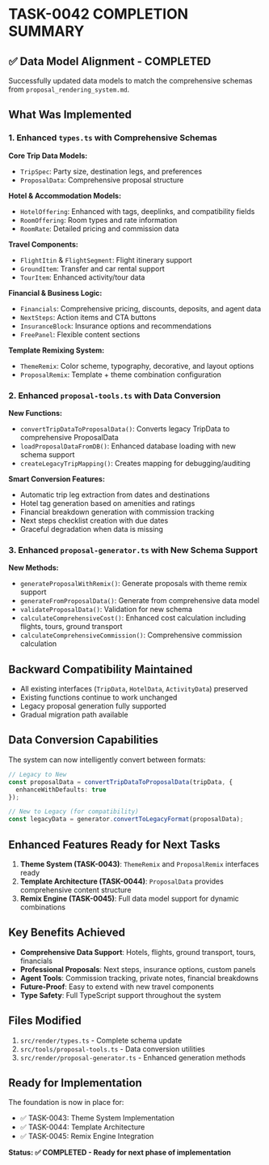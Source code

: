 # TASK-0042 COMPLETION SUMMARY

## ✅ Data Model Alignment - COMPLETED

Successfully updated data models to match the comprehensive schemas from `proposal_rendering_system.md`.

## What Was Implemented

### 1. Enhanced `types.ts` with Comprehensive Schemas

**Core Trip Data Models:**
- `TripSpec`: Party size, destination legs, and preferences
- `ProposalData`: Comprehensive proposal structure

**Hotel & Accommodation Models:**
- `HotelOffering`: Enhanced with tags, deeplinks, and compatibility fields
- `RoomOffering`: Room types and rate information
- `RoomRate`: Detailed pricing and commission data

**Travel Components:**
- `FlightItin` & `FlightSegment`: Flight itinerary support
- `GroundItem`: Transfer and car rental support
- `TourItem`: Enhanced activity/tour data

**Financial & Business Logic:**
- `Financials`: Comprehensive pricing, discounts, deposits, and agent data
- `NextSteps`: Action items and CTA buttons
- `InsuranceBlock`: Insurance options and recommendations
- `FreePanel`: Flexible content sections

**Template Remixing System:**
- `ThemeRemix`: Color scheme, typography, decorative, and layout options
- `ProposalRemix`: Template + theme combination configuration

### 2. Enhanced `proposal-tools.ts` with Data Conversion

**New Functions:**
- `convertTripDataToProposalData()`: Converts legacy TripData to comprehensive ProposalData
- `loadProposalDataFromDB()`: Enhanced database loading with new schema support
- `createLegacyTripMapping()`: Creates mapping for debugging/auditing

**Smart Conversion Features:**
- Automatic trip leg extraction from dates and destinations
- Hotel tag generation based on amenities and ratings
- Financial breakdown generation with commission tracking
- Next steps checklist creation with due dates
- Graceful degradation when data is missing

### 3. Enhanced `proposal-generator.ts` with New Schema Support

**New Methods:**
- `generateProposalWithRemix()`: Generate proposals with theme remix support
- `generateFromProposalData()`: Generate from comprehensive data model
- `validateProposalData()`: Validation for new schema
- `calculateComprehensiveCost()`: Enhanced cost calculation including flights, tours, ground transport
- `calculateComprehensiveCommission()`: Comprehensive commission calculation

## Backward Compatibility Maintained

- All existing interfaces (`TripData`, `HotelData`, `ActivityData`) preserved
- Existing functions continue to work unchanged
- Legacy proposal generation fully supported
- Gradual migration path available

## Data Conversion Capabilities

The system can now intelligently convert between formats:

```typescript
// Legacy to New
const proposalData = convertTripDataToProposalData(tripData, {
  enhanceWithDefaults: true
});

// New to Legacy (for compatibility)
const legacyData = generator.convertToLegacyFormat(proposalData);
```

## Enhanced Features Ready for Next Tasks

1. **Theme System (TASK-0043)**: `ThemeRemix` and `ProposalRemix` interfaces ready
2. **Template Architecture (TASK-0044)**: `ProposalData` provides comprehensive content structure
3. **Remix Engine (TASK-0045)**: Full data model support for dynamic combinations

## Key Benefits Achieved

- **Comprehensive Data Support**: Hotels, flights, ground transport, tours, financials
- **Professional Proposals**: Next steps, insurance options, custom panels
- **Agent Tools**: Commission tracking, private notes, financial breakdowns
- **Future-Proof**: Easy to extend with new travel components
- **Type Safety**: Full TypeScript support throughout the system

## Files Modified

1. `src/render/types.ts` - Complete schema update
2. `src/tools/proposal-tools.ts` - Data conversion utilities  
3. `src/render/proposal-generator.ts` - Enhanced generation methods

## Ready for Implementation

The foundation is now in place for:
- ✅ TASK-0043: Theme System Implementation
- ✅ TASK-0044: Template Architecture
- ✅ TASK-0045: Remix Engine Integration

**Status: ✅ COMPLETED - Ready for next phase of implementation**